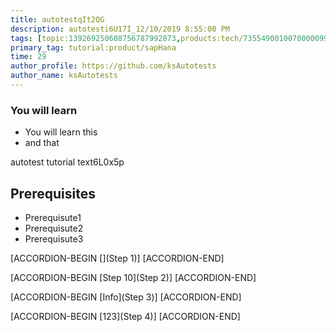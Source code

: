 ```yaml
---
title: autotestqIt2QG
description: autotesti6U17I_12/10/2019 8:55:00 PM
tags: [topic:139269250608756787992873,products:tech/73554900100700000996,tutorial:experience/advanced]
primary_tag: tutorial:product/sapHana
time: 29
author_profile: https://github.com/ksAutotests
author_name: ksAutotests
---
```

### You will learn
- You will learn this
- and that

autotest tutorial text6L0x5p

## Prerequisites
- Prerequisute1
- Prerequisute2
- Prerequisute3

[ACCORDION-BEGIN [](Step 1)]
[ACCORDION-END]

[ACCORDION-BEGIN [Step 10](Step 2)]
[ACCORDION-END]

[ACCORDION-BEGIN [Info](Step 3)]
[ACCORDION-END]

[ACCORDION-BEGIN [123](Step 4)]
[ACCORDION-END]

